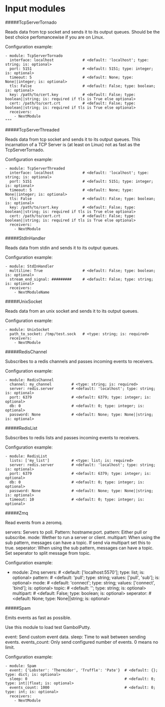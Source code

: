 Input modules
==========
#####TcpServerTornado

Reads data from tcp socket and sends it to its output queues.
Should be the best choice perfomancewise if you are on Linux.

Configuration example:

    - module: TcpServerTornado
      interface: localhost             # <default: 'localhost'; type: string; is: optional>
      port: 5151                       # <default: 5151; type: integer; is: optional>
      timeout: 5                       # <default: None; type: None||integer; is: optional>
      tls: False                       # <default: False; type: boolean; is: optional>
      key: /path/to/cert.key           # <default: False; type: boolean||string; is: required if tls is True else optional>
      cert: /path/to/cert.crt          # <default: False; type: boolean||string; is: required if tls is True else optional>
      receivers:
        - NextModule
    """


#####TcpServerThreaded

Reads data from tcp socket and sends it to its output queues.
This incarnation of a TCP Server is (at least on Linux) not as fast as the TcpServerTornado.

Configuration example:

    - module: TcpServerThreaded
      interface: localhost             # <default: 'localhost'; type: string; is: optional>
      port: 5151                       # <default: 5151; type: integer; is: optional>
      timeout: 5                       # <default: None; type: None||integer; is: optional>
      tls: False                       # <default: False; type: boolean; is: optional>
      key: /path/to/cert.key           # <default: False; type: boolean||string; is: required if tls is True else optional>
      cert: /path/to/cert.crt          # <default: False; type: boolean||string; is: required if tls is True else optional>
      receivers:
        - NextModule

#####StdInHandler

Reads data from stdin and sends it to its output queues.

Configuration example:

    - module: StdInHandler
      multiline: True                  # <default: False; type: boolean; is: optional>
      stream_end_signal: #########     # <default: False; type: string; is: optional>
      receivers:
        - NextModuleName

#####UnixSocket

Reads data from an unix socket and sends it to its output queues.

Configuration example:

    - module: UnixSocket
      path_to_socket: /tmp/test.sock   # <type: string; is: required>
      receivers:
        - NextModule

#####RedisChannel

Subscribes to a redis channels and passes incoming events to receivers.

Configuration example:

    - module: RedisChannel
      channel: my_channel         # <type: string; is: required>
      server: redis.server        # <default: 'localhost'; type: string; is: optional>
      port: 6379                  # <default: 6379; type: integer; is: optional>
      db: 0                       # <default: 0; type: integer; is: optional>
      password: None              # <default: None; type: None||string; is: optional>

#####RedisList

Subscribes to redis lists and passes incoming events to receivers.

Configuration example:

    - module: RedisList
      lists: ['my_list']          # <type: list; is: required>
      server: redis.server        # <default: 'localhost'; type: string; is: optional>
      port: 6379                  # <default: 6379; type: integer; is: optional>
      db: 0                       # <default: 0; type: integer; is: optional>
      password: None              # <default: None; type: None||string; is: optional>
      timeout: 10                 # <default: 0; type: integer; is: optional>

#####Zmq

Read events from a zeromq.

servers: Servers to poll. Pattern: hostname:port.
pattern: Either pull or subscribe.
mode: Wether to run a server or client.
multipart: When using the sub pattern, messages can have a topic. If send via multipart set this to true.
seperator: When using the sub pattern, messages can have a topic. Set seperator to split message from topic.

Configuration example:

- module: Zmq
  servers:                    # <default: ['localhost:5570']; type: list; is: optional>
  pattern:                    # <default: 'pull'; type: string; values: ['pull', 'sub']; is: optional>
  mode:                       # <default: 'connect'; type: string; values: ['connect', 'bind']; is: optional>
  topic:                      # <default: ''; type: string; is: optional>
  multipart:                  # <default: False; type: boolean; is: optional>
  seperator:                  # <default: None; type: None||string; is: optional>

#####Spam

Emits events as fast as possible.

Use this module to load test GambolPutty.

event: Send custom event data.
sleep: Time to wait between sending events.
events_count: Only send configured number of events. 0 means no limit.

Configuration example:

    - module: Spam
      event: {'Lobster': 'Thermidor', 'Truffle': 'Pate'}  # <default: {}; type: dict; is: optional>
      sleep: 0                                            # <default: 0; type: int||float; is: optional>
      events_count: 1000                                  # <default: 0; type: int; is: optional>
      receivers:
        - NextModule